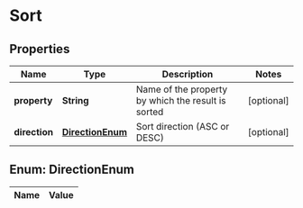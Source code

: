 

# Sort

## Properties

Name | Type | Description | Notes
------------ | ------------- | ------------- | -------------
**property** | **String** | Name of the property by which the result is sorted |  [optional]
**direction** | [**DirectionEnum**](#DirectionEnum) | Sort direction (ASC or DESC) |  [optional]


## Enum: DirectionEnum

Name | Value
---- | -----




